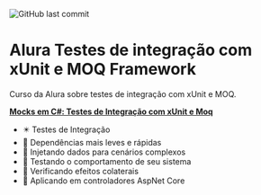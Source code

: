 ![GitHub last commit](https://img.shields.io/github/last-commit/ricardozambon/Alura-Curso-CertificacaoCSharp?logo=github&logoColor=white)

# Alura Testes de integração com xUnit e MOQ Framework
Curso da Alura sobre testes de integração com xUnit e MOQ.

**[Mocks em C#: Testes de Integração com xUnit e Moq](https://cursos.alura.com.br/course/csharp-testes-de-integracao-com-xunit-e-moq)** 

* :eight_pointed_black_star: Testes de Integração
* :black_square_button: Dependências mais leves e rápidas
* :black_square_button: Injetando dados para cenários complexos
* :black_square_button: Testando o comportamento de seu sistema
* :black_square_button: Verificando efeitos colaterais
* :black_square_button: Aplicando em controladores AspNet Core
